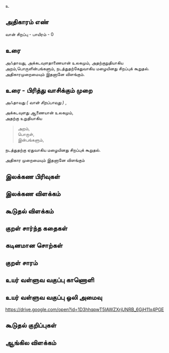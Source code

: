 உ


## அதிகாரம் எண்

வான் சிறப்பு - பாயிரம் - 0


## உரை

அஃதாவது, அக்கடவுளதாணையான் உலகமும், அதற்குறுதியாகிய அறம்,பொருளின்பங்களும், நடத்துதற்கேதுவாகிய மழையினது சிறப்புக் கூறுதல்.
அதிகாரமுறைமையும் இதனானே விளங்கும்.


## உரை - பிரித்து வாசிக்கும் முறை

அஃதாவது _( வான் சிறப்பாவது )_ ,  

அக்கடவுளது ஆணையான் உலகமும்,  
அதற்கு உறுதியாகிய  
>அறம்,  
>பொருள்,  
>இன்பங்களும்,  

நடத்துதற்கு ஏதுவாகிய மழையினது சிறப்புக் கூறுதல்.  

அதிகார முறைமையும் இதனானே விளங்கும்



## இலக்கண பிரிவுகள் 


## இலக்கண விளக்கம்


## கூடுதல் விளக்கம்


## குறள் சார்ந்த கதைகள் 


## கடினமான சொற்கள்


## குறள் சாரம் 


## உயர் வள்ளுவ வகுப்பு காணொளி


## உயர் வள்ளுவ வகுப்பு ஒலி அமைவு 
https://drive.google.com/open?id=1D3hhqpwT5IAWZXrjUNRB_6GjH11x4PGE

## கூடுதல் குறிப்புகள்


## ஆங்கில விளக்கம்

